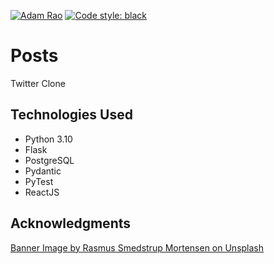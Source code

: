 [![Adam Rao](https://circleci.com/gh/AdamRa0/posts.svg?style=svg)](https://circleci.com/docs/pipelines/) [![Code style: black](https://img.shields.io/badge/code%20style-black-000000.svg)](https://github.com/psf/black)

# Posts

Twitter Clone

## Technologies Used
- Python 3.10
- Flask
- PostgreSQL
- Pydantic
- PyTest
- ReactJS


## Acknowledgments
[Banner Image by Rasmus Smedstrup Mortensen on Unsplash](https://unsplash.com/photos/_ZtPsxAomeI?utm_source=unsplash&utm_medium=referral&utm_content=creditShareLink)